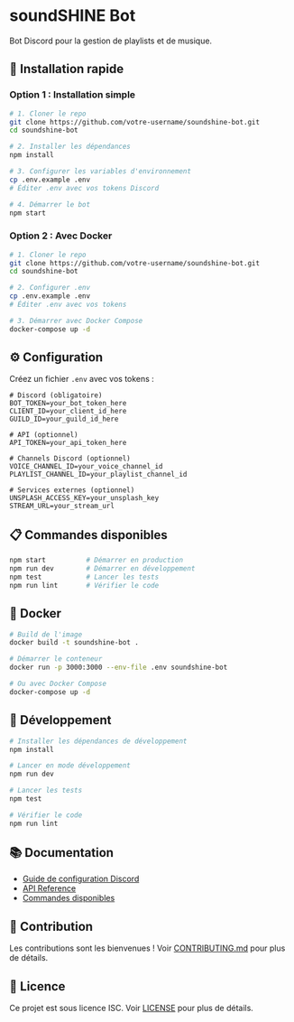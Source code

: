 # soundSHINE Bot

Bot Discord pour la gestion de playlists et de musique.

## 🚀 Installation rapide

### Option 1 : Installation simple

```bash
# 1. Cloner le repo
git clone https://github.com/votre-username/soundshine-bot.git
cd soundshine-bot

# 2. Installer les dépendances
npm install

# 3. Configurer les variables d'environnement
cp .env.example .env
# Éditer .env avec vos tokens Discord

# 4. Démarrer le bot
npm start
```

### Option 2 : Avec Docker

```bash
# 1. Cloner le repo
git clone https://github.com/votre-username/soundshine-bot.git
cd soundshine-bot

# 2. Configurer .env
cp .env.example .env
# Éditer .env avec vos tokens

# 3. Démarrer avec Docker Compose
docker-compose up -d
```

## ⚙️ Configuration

Créez un fichier `.env` avec vos tokens :

```env
# Discord (obligatoire)
BOT_TOKEN=your_bot_token_here
CLIENT_ID=your_client_id_here
GUILD_ID=your_guild_id_here

# API (optionnel)
API_TOKEN=your_api_token_here

# Channels Discord (optionnel)
VOICE_CHANNEL_ID=your_voice_channel_id
PLAYLIST_CHANNEL_ID=your_playlist_channel_id

# Services externes (optionnel)
UNSPLASH_ACCESS_KEY=your_unsplash_key
STREAM_URL=your_stream_url
```

## 📋 Commandes disponibles

```bash
npm start          # Démarrer en production
npm run dev        # Démarrer en développement
npm test           # Lancer les tests
npm run lint       # Vérifier le code
```

## 🐳 Docker

```bash
# Build de l'image
docker build -t soundshine-bot .

# Démarrer le conteneur
docker run -p 3000:3000 --env-file .env soundshine-bot

# Ou avec Docker Compose
docker-compose up -d
```

## 🔧 Développement

```bash
# Installer les dépendances de développement
npm install

# Lancer en mode développement
npm run dev

# Lancer les tests
npm test

# Vérifier le code
npm run lint
```

## 📚 Documentation

- [Guide de configuration Discord](docs/discord-setup.md)
- [API Reference](docs/api.md)
- [Commandes disponibles](docs/commands.md)

## 🤝 Contribution

Les contributions sont les bienvenues ! Voir [CONTRIBUTING.md](CONTRIBUTING.md) pour plus de détails.

## 📄 Licence

Ce projet est sous licence ISC. Voir [LICENSE](LICENSE) pour plus de détails.
